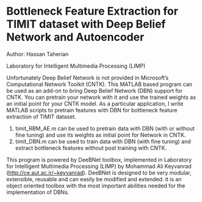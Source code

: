 # Bottleneck Feature Extraction for TIMIT dataset with Deep Belief Network and Autoencoder

Author: Hassan Taherian

Laboratory for Intelligent Multimedia Processing (LIMP)

Unfortunately Deep Belief Network is not provided in Microsoft’s Computational Network Toolkit (CNTK). This MATLAB based program can be used as an add-on to bring Deep Belief Network (DBN) support for CNTK. You can pretrain your network with it and use the trained weights as an initial point for your CNTK model. As a particular application, I write MATLAB scripts to pretrain features with DBN for bottleneck feature extraction of TIMIT dataset. 

1. timit_RBM_AE.m can be used to pretrain data with DBN (with or without fine tuning) and use its weights as initial point for Network in CNTK. 
2. timit_DBN.m can be used to train data with DBN (with fine tuning) and extract bottleneck features without post training with CNTK.


This program is powered by DeeBNet toolbox, implemented in Laboratory for Intelligent Multimedia Processing (LIMP) by Mohammad Ali Keyvanrad (http://ce.aut.ac.ir/~keyvanrad). DeeBNet is designed to be very modular, extensible, reusable and can easily be modified and extended. it is an object oriented toolbox with the most important abilities needed for the implementation of DBNs.
